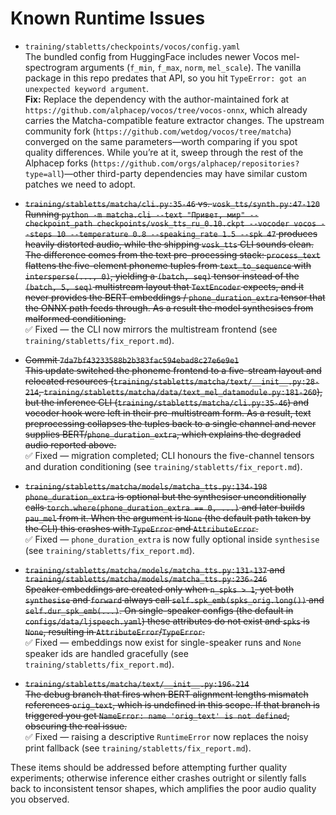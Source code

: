 # Known Runtime Issues

- `training/stabletts/checkpoints/vocos/config.yaml`  
  The bundled config from HuggingFace includes newer Vocos mel-spectrogram arguments (`f_min`, `f_max`, `norm`, `mel_scale`). The vanilla package in this repo predates that API, so you hit `TypeError: got an unexpected keyword argument`.  
  **Fix:** Replace the dependency with the author-maintained fork at `https://github.com/alphacep/vocos/tree/vocos-onnx`, which already carries the Matcha-compatible feature extractor changes. The upstream community fork (`https://github.com/wetdog/vocos/tree/matcha`) converged on the same parameters—worth comparing if you spot quality differences. While you’re at it, sweep through the rest of the Alphacep forks (`https://github.com/orgs/alphacep/repositories?type=all`)—other third-party dependencies may have similar custom patches we need to adopt.

- ~~`training/stabletts/matcha/cli.py:35-46` vs. `vosk_tts/synth.py:47-120`~~  
  ~~Running `python -m matcha.cli --text "Привет, мир" --checkpoint_path checkpoints/vosk_tts_ru_0.10.ckpt --vocoder vocos --steps 10 --temperature 0.8 --speaking_rate 1.5 --spk 47` produces heavily distorted audio, while the shipping `vosk_tts` CLI sounds clean. The difference comes from the text pre-processing stack: `process_text` flattens the five-element phoneme tuples from `text_to_sequence` with `intersperse(..., 0)`, yielding a `(batch, seq)` tensor instead of the `(batch, 5, seq)` multistream layout that `TextEncoder` expects, and it never provides the BERT embeddings / `phone_duration_extra` tensor that the ONNX path feeds through. As a result the model synthesises from malformed conditioning.~~  
  ✅ Fixed — the CLI now mirrors the multistream frontend (see `training/stabletts/fix_report.md`).

- ~~Commit `7da7bf43233588b2b383fac594ebad8c27e6e9e1`~~  
  ~~This update switched the phoneme frontend to a five-stream layout and relocated resources (`training/stabletts/matcha/text/__init__.py:28-214`, `training/stabletts/matcha/data/text_mel_datamodule.py:181-260`), but the inference CLI (`training/stabletts/matcha/cli.py:35-46`) and vocoder hook were left in their pre-multistream form. As a result, text preprocessing collapses the tuples back to a single channel and never supplies BERT/`phone_duration_extra`, which explains the degraded audio reported above.~~  
  ✅ Fixed — migration completed; CLI honours the five-channel tensors and duration conditioning (see `training/stabletts/fix_report.md`).

- ~~`training/stabletts/matcha/models/matcha_tts.py:134-198`~~  
  ~~`phone_duration_extra` is optional but the synthesiser unconditionally calls `torch.where(phone_duration_extra == 0, ...)` and later builds `pau_mel` from it. When the argument is `None` (the default path taken by the CLI) this crashes with `TypeError` and `AttributeError`.~~  
  ✅ Fixed — `phone_duration_extra` is now fully optional inside `synthesise` (see `training/stabletts/fix_report.md`).

- ~~`training/stabletts/matcha/models/matcha_tts.py:131-137` and `training/stabletts/matcha/models/matcha_tts.py:236-246`~~  
  ~~Speaker embeddings are created only when `n_spks > 1`, yet both `synthesise` and `forward` always call `self.spk_emb(spks_orig.long())` and `self.dur_spk_emb(...)`. On single-speaker configs (the default in `configs/data/ljspeech.yaml`) these attributes do not exist and `spks` is `None`, resulting in `AttributeError`/`TypeError`.~~  
  ✅ Fixed — embeddings now exist for single-speaker runs and `None` speaker ids are handled gracefully (see `training/stabletts/fix_report.md`).

- ~~`training/stabletts/matcha/text/__init__.py:196-214`~~  
  ~~The debug branch that fires when BERT alignment lengths mismatch references `orig_text`, which is undefined in this scope. If that branch is triggered you get `NameError: name 'orig_text' is not defined`, obscuring the real issue.~~  
  ✅ Fixed — raising a descriptive `RuntimeError` now replaces the noisy print fallback (see `training/stabletts/fix_report.md`).

These items should be addressed before attempting further quality experiments; otherwise inference either crashes outright or silently falls back to inconsistent tensor shapes, which amplifies the poor audio quality you observed.

